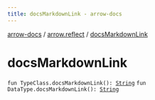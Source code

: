 ```yaml
---
title: docsMarkdownLink - arrow-docs
---
```


[arrow-docs](../index.html) / [arrow.reflect](index.html) / [docsMarkdownLink](./docs-markdown-link.html)

# docsMarkdownLink

`fun TypeClass.docsMarkdownLink(): `[`String`](https://kotlinlang.org/api/latest/jvm/stdlib/kotlin/-string/index.html)
`fun DataType.docsMarkdownLink(): `[`String`](https://kotlinlang.org/api/latest/jvm/stdlib/kotlin/-string/index.html)